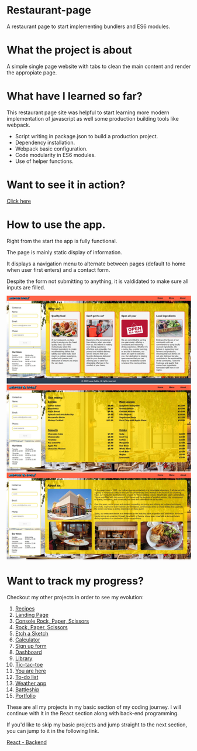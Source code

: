 # Restaurant-page

A restaurant page to start implementing bundlers and ES6 modules.

# What the project is about

A simple single page website with tabs to clean the main content and render the appropiate page.

# What have I learned so far?

This restaurant page site was helpful to start learning more modern implementation of javascript as well some production building tools like webpack.

<ul>
  <li>Script writing in package.json to build a production project.</li>
  <li>Dependency installation.</li>
  <li>Webpack basic configuration.</li>
  <li>Code modularity in ES6 modules.</li>
  <li>Use of helper functions.</li>
</ul>

# Want to see it in action?

<a href="https://hroglardev.github.io/Restaurant-page/" target="_blank">Click here</a>

# How to use the app.

Right from the start the app is fully functional.

The page is mainly static display of information.

It displays a navigation menu to alternate between pages (default to home when user first enters) and a contact form.

Despite the form not submitting to anything, it is valdidated to make sure all inputs are filled.

<img src="./docs-images/1-landing.JPG"/>

<img src="./docs-images/Menu.JPG"/>

<img src="./docs-images/About.JPG"/>

# Want to track my progress?

Checkout my other projects in order to see my evolution:

<ol>
  <li><a href="https://github.com/hroglardev/odin-recipes" target="_blank">Recipes</a></li>
  <li><a href="https://github.com/hroglardev/Odin-landing-page" target="_blank">Landing Page</a></li>
  <li><a href="https://github.com/hroglardev/Rock-Paper-Scissors-TOP-Console" target="_blank">Console Rock, Paper, Scissors</a></li>
  <li><a href="https://github.com/hroglardev/Rock-Paper-Scissors-TOP" target="_blank">Rock, Paper, Scissors</a></li>
  <li><a href="https://github.com/hroglardev/Etch-a-Sketch" target="_blank">Etch a Sketch</a></li>
  <li><a href="https://github.com/hroglardev/Calculator" target="_blank">Calculator</a></li>
  <li><a href="https://github.com/hroglardev/Sign-up-form-TOP" target="_blank">Sign up form</a></li>
  <li><a href="https://github.com/hroglardev/Dashboard" target="_blank">Dashboard</a></li>
  <li><a href="https://github.com/hroglardev/Library" target="_blank">Library</a></li>
  <li><a href="https://github.com/hroglardev/Tic-tac-toe" target="_blank">Tic-tac-toe</a></li>
  <li><a href="https://github.com/hroglardev/Restaurant-page" target="_blank">You are here</a></li>
  <li><a href="https://github.com/hroglardev/To-do-list-js" target="_blank">To-do list</a></li>
  <li><a href="https://github.com/hroglardev/Weather-app" target="_blank">Weather app</a></li>
  <li><a href="https://github.com/hroglardev/Battleship" target="_blank">Battleship</a></li>
  <li><a href="https://github.com/hroglardev/Lucas-Cubile" target="_blank">Portfolio</a></li>
</ol>

These are all my projects in my basic section of my coding journey. I will continue with it in the React section along with back-end programming.

If you'd like to skip my basic projects and jump straight to the next section, you can jump to it in the following link.

<a href="https://github.com/hroglardev/CV-creator" target="_blank">React - Backend</a>
